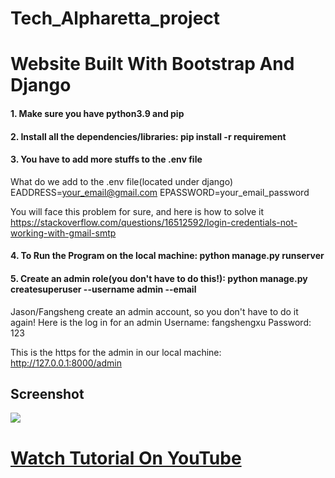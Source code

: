 # Tech_Alpharetta_project
# Website Built With Bootstrap And Django

#### 1. Make sure you have python3.9 and pip

#### 2. Install all the dependencies/libraries: pip install -r requirement

#### 3. You have to add more stuffs to the .env file

What do we add to the .env file(located under django)
EADDRESS=your_email@gmail.com
EPASSWORD=your_email_password

You will face this problem for sure, and here is how to solve it
https://stackoverflow.com/questions/16512592/login-credentials-not-working-with-gmail-smtp

#### 4. To Run the Program on the local machine: python manage.py runserver

#### 5. Create an admin role(you don't have to do this!): python manage.py createsuperuser --username admin --email

Jason/Fangsheng create an admin account, so you don't have to do it again!
Here is the log in for an admin
Username: fangshengxu
Password: 123

This is the https for the admin in our local machine: http://127.0.0.1:8000/admin

## Screenshot

![](https://i.ibb.co/gjmMjR9/Family-Doctor.png)

# [Watch Tutorial On YouTube](https://youtu.be/3_3q_dE4_qs)
